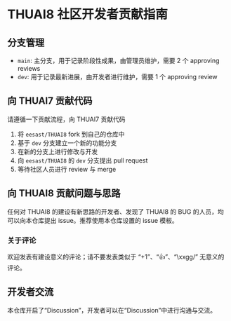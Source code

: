 # THUAI8 社区开发者贡献指南

## 分支管理

+ `main`: 主分支，用于记录阶段性成果，由管理员维护，需要 2 个 approving reviews
+ `dev`: 用于记录最新进展，由开发者进行维护，需要 1 个 approving review

## 向 THUAI7 贡献代码

请遵循一下贡献流程，向 THUAI7 贡献代码 

1. 将 `eesast/THUAI8` fork 到自己的仓库中
2. 基于 `dev` 分支建立一个新的功能分支
3. 在新的分支上进行修改与开发
4. 向 `eesast/THUAI8` 的 `dev` 分支提出 pull request
5. 等待社区人员进行 review 与 merge

## 向 THUAI8 贡献问题与思路

任何对 THUAI8 的建设有新思路的开发者、发现了 THUAI8 的 BUG 的人员，均可以向本仓库提出 issue。推荐使用本仓库设置的 issue 模板。

### 关于评论

欢迎发表有建设意义的评论；请不要发表类似于 “+1”、“👍”、“\xxgg/” 无意义的评论。

## 开发者交流

本仓库开启了“Discussion”，开发者可以在“Discussion”中进行沟通与交流。
